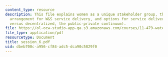 ```yaml
---
content_type: resource
description: This file explains women as a unique stakeholder group, the "right" institutional
  arrangement for W&S service delivery, and options for service delivery (centralized
  versus decentralized, the public-private continuum).
file: https://ol-ocw-studio-app-qa.s3.amazonaws.com/courses/11-479-water-and-sanitation-infrastructure-planning-in-developing-countries-spring-2005/dbeb700ca956cf84adc5dca90c5829f0_session_6.pdf
file_type: application/pdf
resourcetype: Document
title: session_6.pdf
uid: dbeb700c-a956-cf84-adc5-dca90c5829f0
---
```


